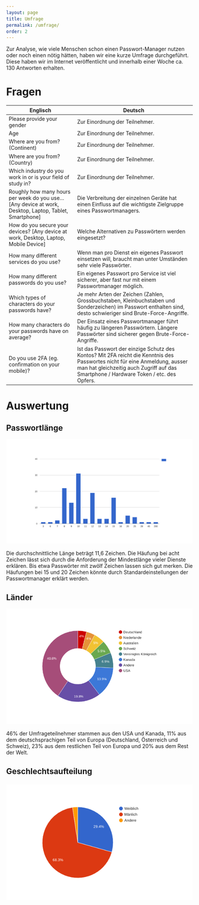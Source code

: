 ```yaml
---
layout: page
title: Umfrage
permalink: /umfrage/
order: 2
---
```

Zur Analyse, wie viele Menschen schon einen Passwort-Manager nutzen oder noch einen nötig hätten, haben wir eine kurze Umfrage durchgeführt. Diese haben wir im Internet veröffentlicht und innerhalb einer Woche ca. 130 Antworten erhalten. 

# Fragen

|Englisch|Deutsch|
|--- |--- |
|Please provide your gender|Zur Einordnung der Teilnehmer.|
|Age|Zur Einordnung der Teilnehmer.|
|Where are you from? (Continent)|Zur Einordnung der Teilnehmer.|
|Where are you from? (Country)|Zur Einordnung der Teilnehmer.|
|Which industry do you work in or is your field of study in?|Zur Einordnung der Teilnehmer.|
|Roughly how many hours per week do you use… [Any device at work, Desktop, Laptop, Tablet, Smartphone]|Die Verbreitung der einzelnen Geräte hat einen Einfluss auf die wichtigste Zielgruppe eines Passwortmanagers.|
|How do you secure your devices? [Any device at work, Desktop, Laptop, Mobile Device]|Welche Alternativen zu Passwörtern werden eingesetzt?|
|How many different services do you use?|Wenn man pro Dienst ein eigenes Passwort einsetzen will, braucht man unter Umständen sehr viele Passwörter.|
|How many different passwords do you use?|Ein eigenes Passwort pro Service ist viel sicherer, aber fast nur mit einem Passwortmanager möglich.|
|Which types of characters do your passwords have?|Je mehr Arten der Zeichen (Zahlen, Grossbuchstaben, Kleinbuchstaben und Sonderzeichen) im Passwort enthalten sind, desto schwieriger sind Brute-Force-Angriffe.|
|How many characters do your passwords have on average?|Der Einsatz eines Passwortmanager führt häufig zu längeren Passwörtern. Längere Passwörter sind sicherer gegen Brute-Force-Angriffe.|
|Do you use 2FA (eg. confirmation on your mobile)?|Ist das Passwort der einzige Schutz des Kontos? Mit 2FA reicht die Kenntnis des Passwortes nicht für eine Anmeldung, ausser man hat gleichzeitig auch Zugriff auf das Smartphone / Hardware Token / etc. des Opfers.|

# Auswertung

## Passwortlänge

![image alt text](/image_0.png)

Die durchschnittliche Länge beträgt 11,6 Zeichen. Die Häufung bei acht Zeichen lässt sich durch die Anforderung der Mindestlänge vieler Dienste erklären. Bis etwa Passwörter mit zwölf Zeichen lassen sich gut merken. Die Häufungen bei 15 und 20 Zeichen könnte durch Standardeinstellungen der Passwortmanager erklärt werden.

## Länder

![image alt text](/image_1.png)

46% der Umfrageteilnehmer stammen aus den USA und Kanada, 11% aus dem deutschsprachigen Teil von Europa (Deutschland, Österreich und Schweiz), 23% aus dem restlichen Teil von Europa und 20% aus dem Rest der Welt.

## Geschlechtsaufteilung

### ![image alt text](/image_2.png)


